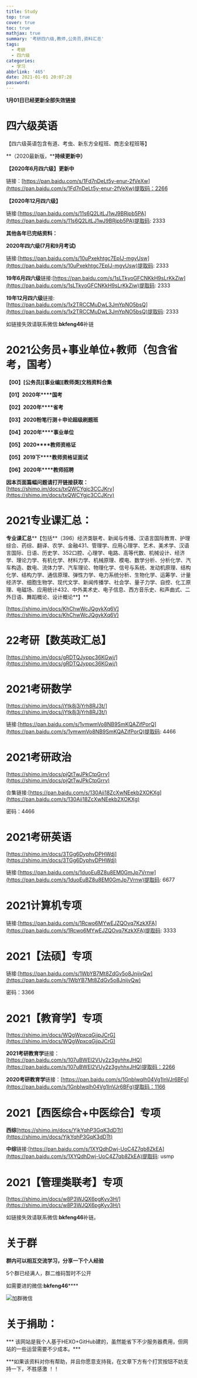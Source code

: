 ```yaml
---
title: Study
top: true
cover: true
toc: true
mathjax: true
summary: '考研四六级,教师,公务员,资料汇总'
tags:
  - 考研
  - 四六级
categories:
  - 学习
abbrlink: '465'
date: 2021-01-01 20:07:28
password:
---
```



**1月01日已经更新全部失效链接**

# **四六级英语**

【四六级英语包含有道、考虫、新东方全程班、商志全程班等】

**（2020最新版，****持续更新中）**

**【2020年6月四六级】更新中**

链接：[https://pan.baidu.com/s/1Fd7nDeLt5y-enur-2fVeXw](https://pan.baidu.com/s/1Fd7nDeLt5y-enur-2fVeXw)提取码：2266

**【2020年12月四六级】**

链接:[https://pan.baidu.com/s/11s6Q2LitLJ1wJ9BRjpb5PA](https://pan.baidu.com/s/11s6Q2LitLJ1wJ9BRjpb5PA)提取码: 2333

**其他各年已完结资料：**

**2020年四六级(7月和9月考试)**

链接:[https://pan.baidu.com/s/10uPxekhtgc7EpIJ-mgyUsw](https://pan.baidu.com/s/10uPxekhtgc7EpIJ-mgyUsw)提取码: 2333

**19年6月四六级**链接:[https://pan.baidu.com/s/1sLTkyoGFCNKkH9sLrKkZiw](https://pan.baidu.com/s/1sLTkyoGFCNKkH9sLrKkZiw)提取码: 2333

**19年12月四六级**链接:[https://pan.baidu.com/s/1x2TRCCMuDwL3JmYpNO5bsQ](https://pan.baidu.com/s/1x2TRCCMuDwL3JmYpNO5bsQ)提取码: 2333

如链接失效请联系微信:**bkfeng46**补链



# **2021公务员+事业单位+教师（包含省考，国考）**
**【00】[公务员][事业编][教师类]****文档资料****合集**

**【01】2020年****国考**

**【02】2020年****省考**

**【03】2020****粉笔行测****＋申论超级刷题班**

**【04】2020年****事业单位**

**【05】2020****教师资格证**

**【05】2019下****教师资格证面试**

**【06】2020年****教师招聘**

**因本页面篇幅问题请打开链接获取：**[https://shimo.im/docs/txQWCYgjc3CCJKrv](https://shimo.im/docs/txQWCYgjc3CCJKrv)


# **2021专业课汇总：**
**专业课汇总****【包括**（396）经济类联考、新闻与传播、汉语言国际教育、护理综合、药综、翻译、农学、金融431、管理学、应用心理学、艺术、美术学、汉语言国际、日语、历史学、352口腔、心理学、电路、高等代数、机械设计、经济学、理论力学、有机化学、材料力学、机械原理、模电、数学分析、分析化学、汽车构造、数电、流体力学、汽车理论、物理化学、信号与系统、发动机原理、结构化学、结构力学、通信原理、弹性力学、电力系统分析、生物化学、运筹学、计量经济学、细胞生物学、现代文学、新闻传播学、社会学、量子力学、自控、化工原理、电磁场、应用统计432、中外美术史、电子信息、西方音乐史、和声曲式、二外日语、舞蹈概论、设计概论**】**

[https://shimo.im/docs/KhChwWcJQgykXq6V](https://shimo.im/docs/KhChwWcJQgykXq6V)


# **22考研【数英政汇总】**
[https://shimo.im/docs/gRDTQJyppc36KGwj/](https://shimo.im/docs/gRDTQJyppc36KGwj/)

# **2021考研数学**
[https://shimo.im/docs/jYtk8j3jYrh8RJ3t/](https://shimo.im/docs/jYtk8j3jYrh8RJ3t/)

链接:[https://pan.baidu.com/s/1ymwmVo8NB9SmKQAZifPorQ](https://pan.baidu.com/s/1ymwmVo8NB9SmKQAZifPorQ)提取码: 4466

# **2021考研政治**
[https://shimo.im/docs/pjQtTwJPkCtpGrrv](https://shimo.im/docs/pjQtTwJPkCtpGrrv)

合集链接:[https://pan.baidu.com/s/130Aii18ZcXwNEekb2XOKXg](https://pan.baidu.com/s/130Aii18ZcXwNEekb2XOKXg)

密码：4466

# **2021考研英语**
[https://shimo.im/docs/3TGg6DyphvDPHWdj](https://shimo.im/docs/3TGg6DyphvDPHWdj)

链接:[https://pan.baidu.com/s/1duoEuBZ8u8EM0GmJp7Vrnw](https://pan.baidu.com/s/1duoEuBZ8u8EM0GmJp7Vrnw)提取码: 6677

# **2021计算机专项**
链接:[https://pan.baidu.com/s/1Rcwo6MYwEJZQOvq7KzkXFA](https://pan.baidu.com/s/1Rcwo6MYwEJZQOvq7KzkXFA)提取码: 3333

# **2021【法硕】专项**
链接:[https://pan.baidu.com/s/1WbYB7Mt8ZdGv5o8JnijvQw](https://pan.baidu.com/s/1WbYB7Mt8ZdGv5o8JnijvQw)

密码：3366

# **2021【教育学】专项**
[https://shimo.im/docs/WQgWpxcqGjjpJCrG](https://shimo.im/docs/WQgWpxcqGjjpJCrG)

**2021考研教育学**链接：[https://pan.baidu.com/s/107uBWEI2VUy2z3gyhhxJHQ](https://pan.baidu.com/s/107uBWEI2VUy2z3gyhhxJHQ)提取码：2266

**2020考研教育学**链接：[https://pan.baidu.com/s/1GnbIwqlh04Vg1lnVJr6BFg](https://pan.baidu.com/s/1GnbIwqlh04Vg1lnVJr6BFg)提取码：1166


# **2021【西医综合+中医综合】专项**
**西综**[https://shimo.im/docs/YjkYqhP3GqK3dDTt](https://shimo.im/docs/YjkYqhP3GqK3dDTt)

**中综**链接:[https://pan.baidu.com/s/1XYQdhDwj-UoC4Z7qb8ZkEA](https://pan.baidu.com/s/1XYQdhDwj-UoC4Z7qb8ZkEA)提取码: usmp

# **2021【管理类联考】专项**
[https://shimo.im/docs/w8P3WJQX6pgKyv3H/](https://shimo.im/docs/w8P3WJQX6pgKyv3H/)

如链接失效请联系微信:**bkfeng46**补链。



# **关于群**
**群内可以相互交流学习，分享一下个人经验**

5个群已经满人，群二维码暂时不公开

如需要进的微信:**bkfeng46******

![加群微信](https://uploader.shimo.im/f/nmTGviD52N3nhK92.png!thumbnail?fileGuid=CGvcXJJdKJCxqtVV)




# **关于捐助：**
*** 该网站是我个人基于HEXO+GitHub建的，虽然能省下不少服务器费用，但网站的一些运营需要不少成本。***

***如果该资料对你有帮助，并且你愿意支持我，在文章下方有个打赏按钮不妨支持一下，不胜感激 ！！

